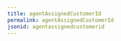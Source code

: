 ```yaml
---
title: agentAssignedCustomerId
permalink: agentAssignedCustomerId
jsonid: agentassignedcustomerid
---
```

